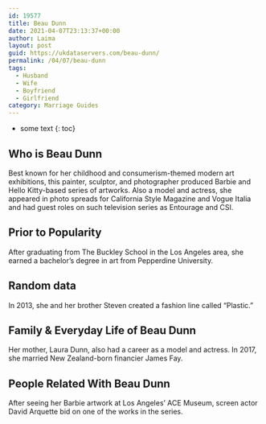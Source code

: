 ```yaml
---
id: 19577
title: Beau Dunn
date: 2021-04-07T23:13:37+00:00
author: Laima
layout: post
guid: https://ukdataservers.com/beau-dunn/
permalink: /04/07/beau-dunn
tags:
  - Husband
  - Wife
  - Boyfriend
  - Girlfriend
category: Marriage Guides
---
```


* some text
{: toc}


## Who is Beau Dunn
                  
                  
                  
Best known for her childhood and consumerism-themed modern art exhibitions, this painter, sculptor, and photographer produced Barbie and Hello Kitty-based series of artworks. Also a model and actress, she appeared in photo spreads for California Style Magazine and Vogue Italia and had guest roles on such television series as Entourage and CSI.
                  
              
            
              
            
                
                
                
## Prior to Popularity
                  
                  
                  
After graduating from The Buckley School in the Los Angeles area, she earned a bachelor&#8217;s degree in art from Pepperdine University.
                  
              
            
              
            
                
                
                
## Random data
                  
                  
                  
In 2013, she and her brother Steven created a fashion line called &#8220;Plastic.&#8221;
                  
              
            
              
            
                
                
                
## Family & Everyday Life of Beau Dunn
                  
                  
                  
Her mother, Laura Dunn, also had a career as a model and actress. In 2017, she married New Zealand-born financier James Fay. 
                  
              
            
              
            
                
                
                
## People Related With Beau Dunn
                  
                  
                  
After seeing her Barbie artwork at Los Angeles&#8217; ACE Museum, screen actor David Arquette bid on one of the works in the series.
                  
              
            
              
            
                
              
            
              
              
            
            
              
            
          
          
          